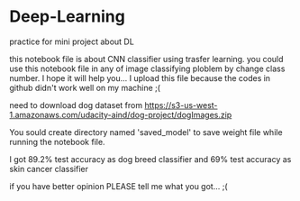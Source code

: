 # Deep-Learning
practice for mini project about DL

this notebook file is about CNN classifier using trasfer learning.
you could use this notebook file in any of image classifying ploblem by change class number.
I hope it will help you... I upload this file because the codes in github didn't work well on my machine ;( 

need to download dog dataset from https://s3-us-west-1.amazonaws.com/udacity-aind/dog-project/dogImages.zip

You sould create directory named 'saved_model' to save weight file while running the notebook file.

I got 89.2% test accuracy as dog breed classifier and 69% test accuracy as skin cancer classifier

if you have better opinion PLEASE tell me what you got... ;(
